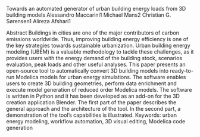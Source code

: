 Towards an automated generator of urban building energy loads
from 3D building models
Alessandro Maccarini1 Michael Mans2 Christian G. Sørensen1 Alireza Afshari1

Abstract
Buildings in cities are one of the major contributors of carbon
emissions worldwide. Thus, improving building energy
efficiency is one of the key strategies towards sustainable
urbanization. Urban building energy modeling
(UBEM) is a valuable methodology to tackle these challenges,
as it provides users with the energy demand of
the building stock, scenarios evaluation, peak loads and
other useful analyses. This paper presents an open-source
tool to automatically convert 3D building models into
ready-to-run Modelica models for urban energy simulations.
The software enables users to create 3D building
geometries, perform data enrichment and execute model
generation of reduced order Modelica models. The software
is written in Python and it has been developed as an
add-on for the 3D creation application Blender. The first
part of the paper describes the general approach and the
architecture of the tool. In the second part, a demonstration
of the tool’s capabilities is illustrated.
Keywords: urban energy modeling, workflow automation,
3D visual editing, Modelica code generation
